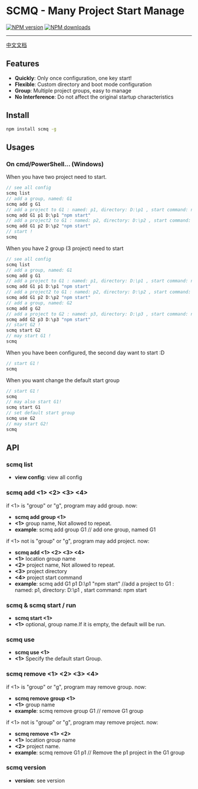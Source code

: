 # SCMQ -  Many Project Start Manage

[![NPM version](https://img.shields.io/npm/v/scmq.svg?style=flat)](https://npmjs.org/package/scmq)
[![NPM downloads](http://img.shields.io/npm/dm/scmq.svg?style=flat)](https://npmjs.org/package/scmq)


---
[中文文档](https://github.com/KnoveZ/scmq/blob/master/README.CN.MD)
## Features

* **Quickly**:  Only once configuration, one key start!
* **Flexible**: Custom directory and boot mode configuration
* **Group**: Multiple project groups, easy to manage
* **No Interference**: Do not affect the original startup characteristics
## Install

```bash
npm install scmq -g
```
## Usages
### On cmd/PowerShell... (Windows)
When you have two project need to start.
```javascript
// see all config
scmq list
// add a group, named: G1          
scmq add g G1
// add a project to G1 : named: p1, directory: D:\p1 , start command: npm start
scmq add G1 p1 D:\p1 "npm start"
// add a project2 to G1 : named: p2, directory: D:\p2 , start command: npm start
scmq add G1 p2 D:\p2 "npm start"
// start !
scmq
```
When you have 2 group (3 project) need to start
```javascript
// see all config
scmq list
// add a group, named: G1          
scmq add g G1
// add a project to G1 : named: p1, directory: D:\p1 , start command: npm start
scmq add G1 p1 D:\p1 "npm start"
// add a project2 to G1 : named: p2, directory: D:\p2 , start command: npm start
scmq add G1 p2 D:\p2 "npm start"
// add a group, named: G2         
scmq add g G2
// add a project to G2 : named: p3, directory: D:\p3 , start command: npm start
scmq add G2 p3 D:\p3 "npm start"
// start G2 !
scmq start G2
// may start G1 !
scmq
```
When you have been configured, the second day want to start :D
```javascript
// start G1！
scmq
```
When you want change the default start group
```javascript
// start G1！
scmq
// may also start G1!
scmq start G1
// set default start group
scmq use G2
// may start G2!
scmq 
```
## API
### scmq list
* **view config**: view all config 
### scmq add <1> <2> <3> <4>
if <1> is "group" or "g", program may add group. now:
* **scmq add group <1>**
* **<1>** group name, Not allowed to repeat.
* **example**: scmq add group G1 // add one group, named G1

if <1> not is "group" or "g", program may add project. now: 
* **scmq add <1> <2> <3> <4>** 
* **<1>** location group name
* **<2>** project name, Not allowed to repeat.
* **<3>** project directory
* **<4>** project start command
* **example**: scmq add G1 p1 D:\p1 "npm start" //add a project to G1 : named: p1, directory: D:\p1 , start command: npm start
### scmq & scmq start / run 
* **scmq start <1>**
* **<1>** optional, group name.If it is empty, the default will be run.
### scmq use
* **scmq use <1>**
* **<1>** Specify the default start Group.
### scmq remove <1> <2> <3> <4>
if <1> is "group" or "g", program may remove group. now:
* **scmq remove group <1>**
* **<1>** group name
* **example**: scmq remove group G1 // remove G1 group

if <1> not is "group" or "g", program may remove project. now: 
* **scmq remove <1> <2>** 
* **<1>** location group name
* **<2>** project name.
* **example**: scmq remove G1 p1 // Remove the p1 project in the G1 group
### scmq version
* **version**: see version
